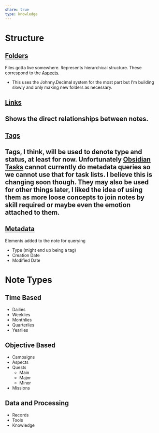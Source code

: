 ```yaml
---
share: true
type: knowledge
---
```

# Structure
## [Folders](Folders.md)
Files gotta live somewhere.  Represents hierarchical structure.  These correspond to the [Aspects](Aspects.md).
- This uses the Johnny.Decimal system for the most part but I'm building slowly and only making new folders as necessary.

## [Links](Links.md)
Shows the direct relationships between notes.
- 
## [Tags](Tags.md)
Tags, I think, will be used to denote type and status, at least for now.  Unfortunately [Obsidian Tasks](./Obsidian%20Tasks.md) cannot currently do metadata queries so we cannot use that for task lists.  I believe this is changing soon though.
They may also be used for other things later, I liked the idea of using them as more loose concepts to join notes by skill required or maybe even the emotion attached to them.
- 
## [Metadata](Metadata.md)
Elements added to the note for querying
- Type (might end up being a tag)
- Creation Date
- Modified Date

# Note Types
## Time Based
- Dailies
- Weeklies
- Monthlies
- Quarterlies
- Yearlies

## Objective Based
- Campaigns
- Aspects
- Quests
	- Main
	- Major
	- Minor
- Missions

## Data and Processing
- Records
- Tools
- Knowledge
